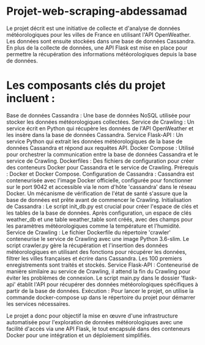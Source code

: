 # Projet-web-scraping-abdessamad

Le projet décrit est une initiative de collecte et d'analyse de données météorologiques pour les villes de France en utilisant l'API OpenWeather. Les données sont ensuite stockées dans une base de données Cassandra. En plus de la collecte de données, une API Flask est mise en place pour permettre la récupération des informations météorologiques depuis la base de données.


# Les composants clés du projet incluent :

Base de données Cassandra : Une base de données NoSQL utilisée pour stocker les données météorologiques collectées.
Service de Crawling : Un service écrit en Python qui récupère les données de l'API OpenWeather et les insère dans la base de données Cassandra.
Service Flask-API : Un service Python qui extrait les données météorologiques de la base de données Cassandra et répond aux requêtes API.
Docker Compose : Utilisé pour orchestrer la communication entre la base de données Cassandra et le service de Crawling.
Dockerfiles : Des fichiers de configuration pour créer des conteneurs Docker pour Cassandra et le service de Crawling.
Prérequis :
Docker et Docker Compose.
Configuration de Cassandra :
Cassandra est conteneurisée avec l'image Docker officielle, configurée pour fonctionner sur le port 9042 et accessible via le nom d'hôte 'cassandra' dans le réseau Docker. Un mécanisme de vérification de l'état de santé s'assure que la base de données est prête avant de commencer le Crawling.
Initialisation de Cassandra :
Le script init_db.py est crucial pour créer l'espace de clés et les tables de la base de données. Après configuration, un espace de clés weather_db et une table weather_table sont créés, avec des champs pour les paramètres météorologiques comme la température et l'humidité.
Service de Crawling :
Le fichier Dockerfile du répertoire 'crawler' conteneurise le service de Crawling avec une image Python 3.6-slim. Le script crawler.py gère la récupération et l'insertion des données météorologiques en utilisant des fonctions pour récupérer les données, filtrer les villes françaises et écrire dans Cassandra. Les 100 premiers enregistrements sont traités et stockés.
Service Flask-API :
Conteneurisé de manière similaire au service de Crawling, il attend la fin du Crawling pour éviter les problèmes de connexion. Le script main.py dans le dossier 'flask-api' établit l'API pour récupérer des données météorologiques spécifiques à partir de la base de données.
Exécution :
Pour lancer le projet, on utilise la commande docker-compose up dans le répertoire du projet pour démarrer les services nécessaires.


Le projet a donc pour objectif la mise en œuvre d'une infrastructure automatisée pour l'exploration de données météorologiques avec une facilité d'accès via une API Flask, le tout encapsulé dans des conteneurs Docker pour une intégration et un déploiement simplifiés.
